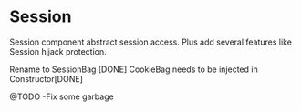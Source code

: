 Session=======Session component abstract session access. Plus add several features like Session hijack protection. Rename to SessionBag [DONE] CookieBag needs to be injected in Constructor[DONE]@TODO -Fix some garbage 